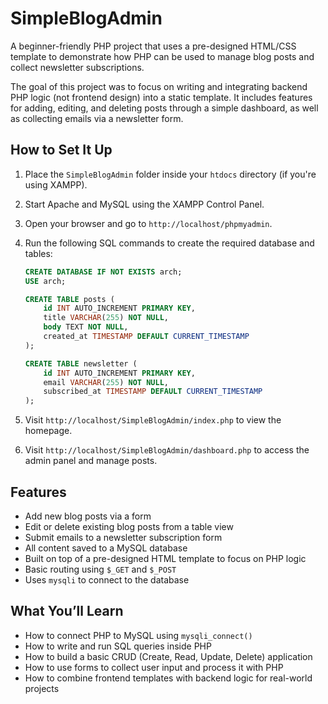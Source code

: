 # SimpleBlogAdmin

A beginner-friendly PHP project that uses a pre-designed HTML/CSS template to demonstrate how PHP can be used to manage blog posts and collect newsletter subscriptions.

The goal of this project was to focus on writing and integrating backend PHP logic (not frontend design) into a static template. It includes features for adding, editing, and deleting posts through a simple dashboard, as well as collecting emails via a newsletter form.

## How to Set It Up

1. Place the `SimpleBlogAdmin` folder inside your `htdocs` directory (if you're using XAMPP).
2. Start Apache and MySQL using the XAMPP Control Panel.
3. Open your browser and go to `http://localhost/phpmyadmin`.
4. Run the following SQL commands to create the required database and tables:

    ```sql
    CREATE DATABASE IF NOT EXISTS arch;
    USE arch;

    CREATE TABLE posts (
        id INT AUTO_INCREMENT PRIMARY KEY,
        title VARCHAR(255) NOT NULL,
        body TEXT NOT NULL,
        created_at TIMESTAMP DEFAULT CURRENT_TIMESTAMP
    );

    CREATE TABLE newsletter (
        id INT AUTO_INCREMENT PRIMARY KEY,
        email VARCHAR(255) NOT NULL,
        subscribed_at TIMESTAMP DEFAULT CURRENT_TIMESTAMP
    );
    ```

5. Visit `http://localhost/SimpleBlogAdmin/index.php` to view the homepage.
6. Visit `http://localhost/SimpleBlogAdmin/dashboard.php` to access the admin panel and manage posts.


## Features

- Add new blog posts via a form
- Edit or delete existing blog posts from a table view
- Submit emails to a newsletter subscription form
- All content saved to a MySQL database
- Built on top of a pre-designed HTML template to focus on PHP logic
- Basic routing using `$_GET` and `$_POST`
- Uses `mysqli` to connect to the database

## What You’ll Learn

- How to connect PHP to MySQL using `mysqli_connect()`
- How to write and run SQL queries inside PHP
- How to build a basic CRUD (Create, Read, Update, Delete) application
- How to use forms to collect user input and process it with PHP
- How to combine frontend templates with backend logic for real-world projects
